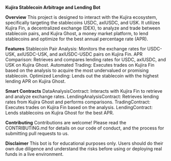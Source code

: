**Kujira Stablecoin Arbitrage and Lending Bot**

**Overview**
This project is designed to interact with the Kujira ecosystem, specifically targeting the stablecoins USDC, axlUSDC, and USK. It utilizes Kujira Fin, a decentralized exchange (DEX), to analyze and trade between stablecoin pairs, and Kujira Ghost, a money market platform, to lend stablecoins and optimize for the best annual percentage rate (APR).

**Features**
    Stablecoin Pair Analysis: Monitors the exchange rates for USDC-USK, axlUSDC-USK, and axlUSDC-USDC pairs on Kujira Fin.
    APR Comparison: Retrieves and compares lending rates for USDC, axlUSDC, and USK on Kujira Ghost.
    Automated Trading: Executes trades on Kujira Fin based on the analysis to acquire the most undervalued or promising stablecoin.
    Optimized Lending: Lends out the stablecoin with the highest lending APR on Kujira Ghost.
    
**Smart Contracts**
    DataAnalysisContract: Interacts with Kujira Fin to retrieve and analyze exchange rates.
    LendingAnalysisContract: Retrieves lending rates from Kujira Ghost and performs comparisons.
    TradingContract: Executes trades on Kujira Fin based on the analysis.
    LendingContract: Lends stablecoins on Kujira Ghost for the best APR.

**Contributing**
Contributions are welcome! Please read the CONTRIBUTING.md for details on our code of conduct, and the process for submitting pull requests to us.

**Disclaimer**
This bot is for educational purposes only. Users should do their own due diligence and understand the risks before using or deploying real funds in a live environment.
